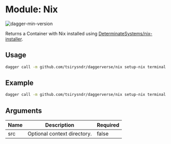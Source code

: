 # Module: Nix

![dagger-min-version](https://img.shields.io/badge/dagger%20version-v0.10.0-blue?color=3D66FF)

Returns a Container with Nix installed using [DeterminateSystems/nix-installer](https://github.com/DeterminateSystems/nix-installer).

## Usage

```sh
dagger call -m github.com/tsirysndr/daggerverse/nix setup-nix terminal
```

## Example

```sh
dagger call -m github.com/tsirysndr/daggerverse/nix setup-nix terminal
```

## Arguments

| Name | Description                                                    | Required |
| ---- | -------------------------------------------------------------- | -------- |
| src  | Optional context directory. | false    |
